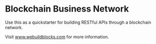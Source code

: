 # Blockchain Business Network

Use this as a quickstarter for building RESTful APIs through a blockchain network.

Visit www.webuildblocks.com for more information.
